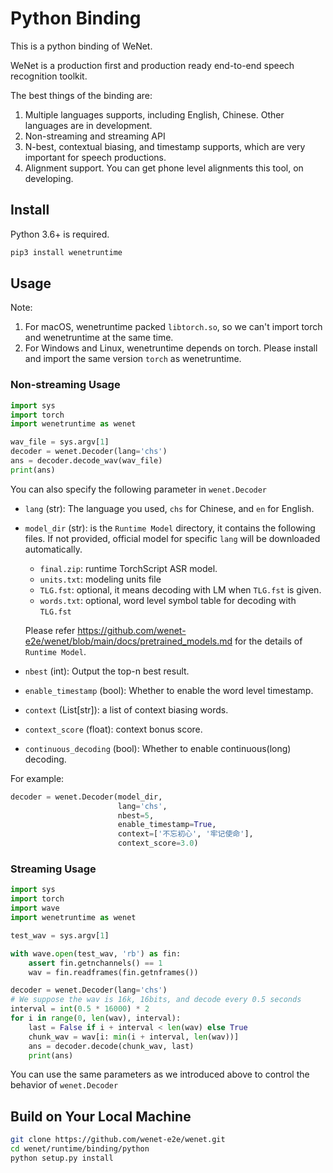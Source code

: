 # Python Binding

This is a python binding of WeNet.

WeNet is a production first and production ready end-to-end speech recognition toolkit.

The best things of the binding are:

1. Multiple languages supports, including English, Chinese. Other languages are in development.
2. Non-streaming and streaming API
3. N-best, contextual biasing, and timestamp supports, which are very important for speech productions.
4. Alignment support. You can get phone level alignments this tool, on developing.

## Install

Python 3.6+ is required.

``` sh
pip3 install wenetruntime
```

## Usage

Note:

1. For macOS, wenetruntime packed `libtorch.so`, so we can't import torch and wenetruntime at the same time.
2. For Windows and Linux, wenetruntime depends on torch. Please install and import the same version `torch` as wenetruntime.

### Non-streaming Usage

``` python
import sys
import torch
import wenetruntime as wenet

wav_file = sys.argv[1]
decoder = wenet.Decoder(lang='chs')
ans = decoder.decode_wav(wav_file)
print(ans)
```

You can also specify the following parameter in `wenet.Decoder`

* `lang` (str): The language you used, `chs` for Chinese, and `en` for English.
* `model_dir` (str): is the `Runtime Model` directory, it contains the following files.
   If not provided, official model for specific `lang` will be downloaded automatically.

  * `final.zip`: runtime TorchScript ASR model.
  * `units.txt`: modeling units file
  * `TLG.fst`: optional, it means decoding with LM when `TLG.fst` is given.
  * `words.txt`: optional, word level symbol table for decoding with `TLG.fst`

  Please refer https://github.com/wenet-e2e/wenet/blob/main/docs/pretrained_models.md for the details of `Runtime Model`.

* `nbest` (int): Output the top-n best result.
* `enable_timestamp` (bool): Whether to enable the word level timestamp.
* `context` (List[str]): a list of context biasing words.
* `context_score` (float): context bonus score.
* `continuous_decoding` (bool): Whether to enable continuous(long) decoding.

For example:
``` python
decoder = wenet.Decoder(model_dir,
                        lang='chs',
                        nbest=5,
                        enable_timestamp=True,
                        context=['不忘初心', '牢记使命'],
                        context_score=3.0)
```

### Streaming Usage

``` python
import sys
import torch
import wave
import wenetruntime as wenet

test_wav = sys.argv[1]

with wave.open(test_wav, 'rb') as fin:
    assert fin.getnchannels() == 1
    wav = fin.readframes(fin.getnframes())

decoder = wenet.Decoder(lang='chs')
# We suppose the wav is 16k, 16bits, and decode every 0.5 seconds
interval = int(0.5 * 16000) * 2
for i in range(0, len(wav), interval):
    last = False if i + interval < len(wav) else True
    chunk_wav = wav[i: min(i + interval, len(wav))]
    ans = decoder.decode(chunk_wav, last)
    print(ans)
```

You can use the same parameters as we introduced above to control the behavior of `wenet.Decoder`


## Build on Your Local Machine

``` sh
git clone https://github.com/wenet-e2e/wenet.git
cd wenet/runtime/binding/python
python setup.py install
```

